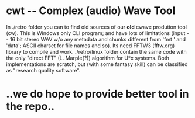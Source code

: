 # cwt -- Complex (audio) Wave Tool

In ./retro folder you can to find old sources of our **old** cwave prodution tool (cw).
This is Windows only CLI program; and have lots of limitations (input -- 16 bit stereo
WAV w/o any metadata and chunks different from 'fmt ' and 'data'; ASCII charset for
file names and so). Its need FFTW3 (fftw.org) library to compile and work.
./retro/linux folder contain the same code with the only "direct FFT" (L. Marple(?))
algorithm for U\*x systems. Both implementations are scratch, but (with some fantasy
skill) can be classified as "research quality software".

# ..we do hope to provide better tool in the repo..
